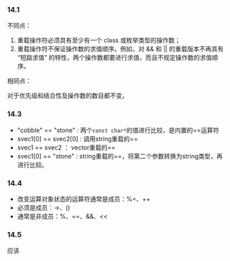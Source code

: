 ### 14.1
不同点：
1. 重载操作符必须具有至少有一个 class 或枚举类型的操作数；
2. 重载操作符不保证操作数的求值顺序。例如，对 && 和 || 的重载版本不再具有 “短路求值” 的特性，两个操作数都要进行求值，而且不规定操作数的求值顺序。

相同点：

对于优先级和结合性及操作数的数目都不变。
### 14.3
- "cobble" == "stone" : 两个`const char*`的值进行比较，是内置的==运算符
- svec1[0] == svec2[0] : 调用string重载的==
- svec1 == svec2 ： vector重载的==
- svec1[0] == "stone" : string重载的==，将第二个参数转换为string类型，再进行比较。

### 14.4
- 改变运算对象状态的运算符通常是成员：%=、++
- 必须是成员：->、()
- 通常是非成员：%、==、&&、<<

### 14.5
应该